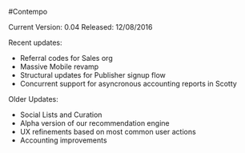 #Contempo

Current Version: 0.04
Released: 12/08/2016

Recent updates:
- Referral codes for Sales org
- Massive Mobile revamp
- Structural updates for Publisher signup flow
- Concurrent support for asyncronous accounting reports in Scotty


Older Updates:
- Social Lists and Curation
- Alpha version of our recommendation engine
- UX refinements based on most common user actions
- Accounting improvements
